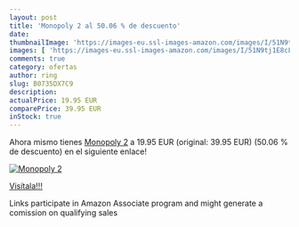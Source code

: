 ```yaml
---
layout: post
title: 'Monopoly 2 al 50.06 % de descuento'
date: 
thumbnailImage: 'https://images-eu.ssl-images-amazon.com/images/I/51N9tj1E8cL._SL200_.jpg'
images: [ 'https://images-eu.ssl-images-amazon.com/images/I/51N9tj1E8cL._SL200_.jpg' ]
comments: true
category: ofertas
author: ring
slug: B0735DX7C9
description:
actualPrice: 19.95 EUR
comparePrice: 39.95 EUR
inStock: true
---
```


Ahora mismo tienes [Monopoly 2](https://www.amazon.es/dp/B0735DX7C9/?tag=tolees-21) a 19.95 EUR (original: 39.95 EUR) (50.06 %  de descuento) en el siguiente enlace!

[![Monopoly 2](https://images-eu.ssl-images-amazon.com/images/I/51N9tj1E8cL._SL200_.jpg)](https://www.amazon.es/dp/B0735DX7C9/?tag=tolees-21)

[Visítala!!!](https://www.amazon.es/dp/B0735DX7C9/?tag=tolees-21)

Links participate in Amazon Associate program and might generate a comission on qualifying sales
